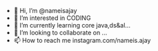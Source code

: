 - 👋 Hi, I’m @nameisajay
- 👀 I’m interested in CODING
- 🌱 I’m currently learning core java,ds&al...
- 💞️ I’m looking to collaborate on ...
- 📫 How to reach me instagram.com/nameis.ajay

<!---
nameisajay/nameisajay is a ✨ special ✨ repository because its `README.md` (this file) appears on your GitHub profile.
You can click the Preview link to take a look at your changes.
--->
